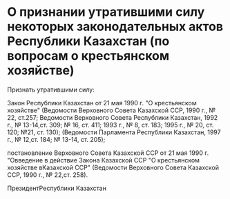 # О признании утратившими силу некоторых законодательных актов Республики Казахстан (по вопросам о крестьянском хозяйстве)

Признать утратившими силу:

Закон Республики Казахстан от 21 мая 1990 г. "О крестьянском хозяйстве" (Ведомости Верховного Совета Казахской ССР, 1990 г., № 22, ст.257; Ведомости Верховного Совета Республики Казахстан, 1992 г., № 13-14,ст. 309; № 16, ст. 411; 1993 г., № 8, ст. 183; 1995 г., № 20, ст. 120; №21, ст. 130); (Ведомости Парламента Республики Казахстан, 1997 г., № 12,ст. 184; № 13-14, ст. 205);

постановление Верховного Совета Казахской ССР от 21 мая 1990 г. "Овведение в действие Закона Казахской ССР "О крестьянском хозяйстве вКазахской ССР" (Ведомости Верховного Совета Казахской ССР, 1990 г., № 22,ст. 258).

ПрезидентРеспублики Казахстан

